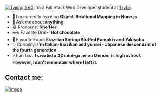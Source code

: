 <!--## Hi there 👋, I'm Camila. Nice to meet you. 
I'm a Full Stack Web Developer student at [Trybe](https://www.betrybe.com/).
-->
[![Typing SVG](https://readme-typing-svg.demolab.com/?lines=Hi+there+👋,+I'm+Camila;Nice+to+meet+you)](https://git.io/typing-svg)
I'm a Full Stack Web Developer student at [Trybe](https://www.betrybe.com/).

<!--
**Camila-Falaschi/Camila-Falaschi** is a ✨ _special_ ✨ repository because its `README.md` (this file) appears on your GitHub profile.
-->

- 🌱 I’m currently learning **Object-Relational Mapping in Node.js**
- 💬 Ask me about **anything**
- 😄 Pronouns: **She/Her**
- ☕☕ Favorite Drink: **Hot chocolate**
- 🍲 Favorite Food: **Brazilian Shrimp Stuffed Pumpkin and Yakisoba**
- ✨ Curiosity: **I'm Italian-Brazilian and yonsei - Japanese descendant of the fourth generation**
- ⚡ Fun fact: **I created a 3D mini-game on Blender in high school. However, I don't remember where I left it.**

## Contact me:
[![image](https://img.shields.io/badge/LinkedIn-0077B5?style=for-the-badge&logo=linkedin&logoColor=white)](https://www.linkedin.com/in/camila-falaschi/)

